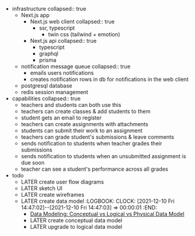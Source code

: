 - infrastructure
  collapsed:: true
	- Next.js app
		- Next.js web client
		  collapsed:: true
			- ssr, typescript
				- twin css (tailwind + emotion)
		- Next.js api
		  collapsed:: true
			- typescript
			- graphql
			- prisma
	- notification message queue
	  collapsed:: true
		- emails users notifications
		- creates notification rows in db for notifications in the web client
	- postgresql database
	- redis session management
- capabilities
  collapsed:: true
	- teachers and students can both use this
	- teachers can create classes & add students to them
	- student gets an email to register
	- teachers can create assignments with attachments
	- students can submit their work to an assignment
	- teachers can grade student's submissions & leave comments
	- sends notification to students when teacher grades their submissions
	- sends notification to students when an unsubmitted assignment is due soon
	- teacher can see a student's performance across all grades
- todo
	- LATER create user flow diagrams
	- LATER sketch UI
	- LATER create wireframes
	- LATER create data model
	  :LOGBOOK:
	  CLOCK: [2021-12-10 Fri 14:47:02]--[2021-12-10 Fri 14:47:03] =>  00:00:01
	  :END:
		- [Data Modeling: Conceptual vs Logical vs Physical Data Model](https://online.visual-paradigm.com/knowledge/visual-modeling/conceptual-vs-logical-vs-physical-data-model/)
		- LATER create conceptual data model
		- LATER upgrade to logical data model
